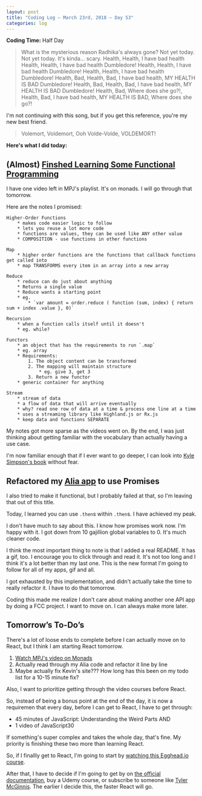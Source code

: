 ```yaml
---
layout: post
title: "Coding Log — March 23rd, 2018 — Day 53"
categories: log
---
```


**Coding Time:** Half Day

> What is the mysterious reason Radhika's always gone?
> Not yet today. Not yet today.
> It's kinda... scary.
> Health, Health, I have bad health
> Health, Health, I have bad health
> Dumbledore!
> Health, Health, I have bad health
> Dumbledore!
> Health, Health, I have bad health
> Dumbledore!
> Health, Bad, Health, Bad, I have bad health, MY HEALTH IS BAD
> Dumbledore!
> Health, Bad, Health, Bad, I have bad health, MY HEALTH IS BAD
> Dumbledore!
> Health, Bad, Where does she go?!, Health, Bad, I have bad health, MY HEALTH IS BAD, Where does she go?!

I'm not continuing with this song, but if you get this reference, you're my new best friend. 

> Volemort, Voldemort, Ooh Volde-Volde, VOLDEMORT!

**Here's what I did today:**

## (Almost) [Finshed Learning Some Functional Programming](https://www.youtube.com/playlist?list=PL0zVEGEvSaeEd9hlmCXrk5yUyqUag-n84)

I have one video left in MPJ's playlist. It's on monads. I will go through that tomorrow.

Here are the notes I promised:

```
Higher-Order Functions
    * makes code easier logic to follow
    * lets you reuse a lot more code
    * functions are values, they can be used like ANY other value
    * COMPOSITION - use functions in other functions

Map
    * higher order functions are the functions that callback functions get called into
    * map TRANSFORMS every item in an array into a new array

Reduce
    * reduce can do just about anything
    * Returns a single value
    * Reduce wants a starting point
    * eg. 
        * `var amount = order.reduce ( function (sum, index) { return sum + index .value }, 0)`
    
Recursion
    * when a function calls itself until it doesn't
    * eg. while?
    
Functors
    * an object that has the requirements to run `.map`
    * eg. array
    * Requirements:
        1. The object content can be transformed
        2. The mapping will maintain structure
            * eg. give 3, get 3
        3. Return a new functor
    * generic container for anything
    
Stream
    * stream of data
    * a flow of data that will arrive eventually
    * why? read one row of data at a time & process one line at a time
    * uses a streaming library like Highland.js or Rx.js
    * keep data and functions SEPARATE
```

My notes got more sparse as the videos went on. By the end, I was just thinking about getting familiar with the vocabulary than actually having a use case.

I'm now familiar enough that if I ever want to go deeper, I can look into [Kyle Simpson's book](http://fljsbook.com) without fear.

## Refactored my [Alia app](http://github.com/rmorabia/alia) to use Promises

I also tried to make it functional, but I probably failed at that, so I'm leaving that out of this title.

Today, I learned you can use `.then`s within `.then`s. I have achieved my peak.

I don't have much to say about this. I know how promises work now. I'm happy with it. I got down from 10 gajillion global variables to 0. It's much cleaner code.

I think the most important thing to note is that I added a real README. It has a gif, too. I encourage you to click through and read it. It's not too long and I think it's a lot better than my last one. This is the new format I'm going to follow for all of my apps, gif and all. 

I got exhausted by this implementation, and didn't actually take the time to really refactor it. I have to do that tomorrow.

Coding this made me realize I don't care about making another one API app by doing a FCC project. I want to move on. I can always make more later. 

## Tomorrow’s To-Do’s

There's a lot of loose ends to complete before I can actually move on to React, but I think I am starting React tomorrow.

1. [Watch MPJ's video on Monads](https://www.youtube.com/watch?v=9QveBbn7t_c)
2. Actually read through my Alia code and refactor it line by line
3. Maybe actually fix Kevin's site??? How long has this been on my todo list for a 10-15 minute fix?

Also, I want to prioritize getting through the video courses before React.

So, instead of being a bonus point at the end of the day, it is now a requiremen that every day, before I can get to React, I have to get through:

* 45 minutes of JavaScript: Understanding the Weird Parts AND
* 1 video of JavaScript30

If something's super complex and takes the whole day, that's fine. My priority is finishing these two more than learning React.

So, if I finallly get to React, I'm going to start by [watching this Egghead.io course](https://egghead.io/courses/the-beginner-s-guide-to-reactjs).

After that, I have to decide if I'm going to get by on [the official documentation](http://reactjs.org), buy a Udemy course, or subscribe to someone like [Tyler McGinnis](http://tylermcginnis.com). The earlier I decide this, the faster React will go. 
